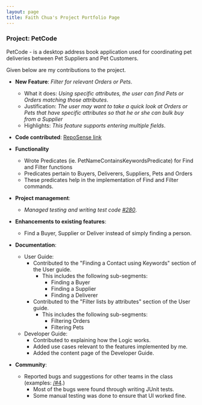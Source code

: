 ```yaml
---
layout: page
title: Faith Chua's Project Portfolio Page
---
```


### Project: PetCode

PetCode - is a desktop address book application used for coordinating pet deliveries between Pet Suppliers and Pet Customers.

Given below are my contributions to the project.

* **New Feature**: *Filter for relevant Orders or Pets*.
    * What it does: *Using specific attributes, the user can find Pets or Orders matching those attributes*.
    * Justification: *The user may want to take a quick look at Orders or Pets that have specific attributes so that he or she can bulk buy from a Supplier*
    * Highlights: *This feature supports entering multiple fields*.
    
* **Code contributed**: [RepoSense link](https://nus-cs2103-ay2223s1.github.io/tp-dashboard/?search=boredcoco&breakdown=true)

* **Functionality**
  * Wrote Predicates (ie. PetNameContainsKeywordsPredicate) for Find and Filter functions
  * Predicates pertain to Buyers, Deliverers, Suppliers, Pets and Orders
  * These predicates help in the implementation of Find and Filter commands.

* **Project management**:
    * *Managed testing and writing test code [\#280](https://github.com/AY2223S1-CS2103T-T09-2/tp/pull/280#issue-1428340017)*.

* **Enhancements to existing features**:
  * Find a Buyer, Supplier or Deliver instead of simply finding a person.

* **Documentation**:
    * User Guide:
        * Contributed to the "Finding a Contact using Keywords" section of the User guide.
          * This includes the following sub-segments:
            * Finding a Buyer
            * Finding a Supplier
            * Finding a Deliverer
        * Contributed to the "Filter lists by attributes" section of the User guide.
          * This includes the following sub-segments:
            * Filtering Orders
            * Filtering Pets
    * Developer Guide:
        * Contributed to explaining how the Logic works.
        * Added use cases relevant to the features implemented by me.
        * Added the content page of the Developer Guide.

* **Community**:
    * Reported bugs and suggestions for other teams in the class (examples: [/#4](https://github.com/boredcoco/ped/issues/1#issue-1426879221).)
      * Most of the bugs were found through writing JUnit tests.
      * Some manual testing was done to ensure that UI worked fine.
    

